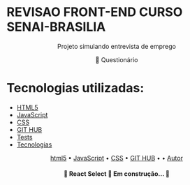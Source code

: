 # REVISAO FRONT-END CURSO SENAI-BRASILIA 

<p align="center"> Projeto simulando entrevista de emprego </p>



</h1>
<p align="center">🚀 Questionário </p>

Tecnologias utilizadas:
=================
<!--ts-->
   * [HTML5](#Sobre)
   * [JavaScript](#tabela-de-conteudo)
   * [CSS](#instalacao)
   * [GIT HUB](#como-usar)
   * [Tests](#testes)
   * [Tecnologias](#tecnologias)
<!--te-->



<p align="center">
 <a href="#objetivo">html5</a> •
 <a href="#roadmap">JavaScript</a> • 
 <a href="#tecnologias">CSS</a> • 
 <a href="#contribuicao">GIT HUB</a> • 
 <a href="#licenc-a"></a> • 
 <a href="#autor">Autor</a>
</p>


<h4 align="center"> 
	🚧  React Select 🚀 Em construção...  🚧
</h4>
